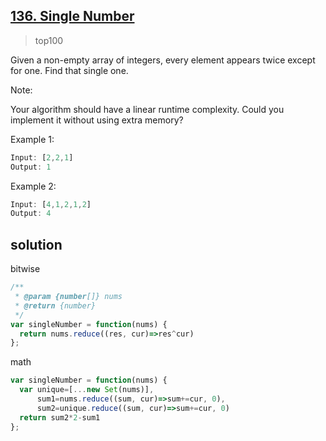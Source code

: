 ## [136. Single Number](https://leetcode.com/problems/single-number/)
> top100

Given a non-empty array of integers, every element appears twice except for one. Find that single one.

Note:

Your algorithm should have a linear runtime complexity. Could you implement it without using extra memory?

Example 1:
```js
Input: [2,2,1]
Output: 1
```
Example 2:
```js
Input: [4,1,2,1,2]
Output: 4
```
## solution
bitwise
```js
/**
 * @param {number[]} nums
 * @return {number}
 */
var singleNumber = function(nums) {
  return nums.reduce((res, cur)=>res^cur)
};
```
math
```js
var singleNumber = function(nums) {
  var unique=[...new Set(nums)],
      sum1=nums.reduce((sum, cur)=>sum+=cur, 0),
      sum2=unique.reduce((sum, cur)=>sum+=cur, 0)
  return sum2*2-sum1
};
```
